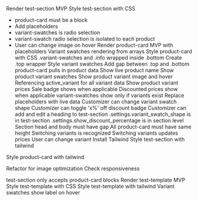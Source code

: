 <!-- # DONE -->
Render test-section MVP
Style test-section with CSS
- product-card must be a block
- Add placeholders
- variant-swatches is radio selection
- variant-swatch radio selection is isolated to each product
- User can change image on hover
Render product-card MVP with placeholders
Variant swatches rendering from arrays
Style product-card with CSS
.variant-swatches and .info wrapped inside .bottom
Create .top wrapper
Style variant swatches
Add gap between .top and .bottom
product-card pulls in product data
Show live product name
Show product variant swatches
Show product variant image and hover
Referencing active_variant for all variant data
Show product variant prices
Sale badge shows when applicable
Discounted prices show when applicable
variant-swatches show only if variants exist
Replace placeholders with live data
Customizer can change variant swatch shape
Customizer can toggle 'x%' off discount badge
Customizer can add and edit a heading to test-section
.settings.variant_swatch_shape is in test-section
.settings.show_discount_percentage is in section level
Section head and body must have gap
All product-card must have same height
Switching variants is recognized
Switching variants updates prices
User can change variant
Install Tailwind
Style test-section with tailwind  

<!-- ! WHAT WAS I DOING??? -->

<!-- ? DOING -->
Style product-card with tailwind

<!-- @ PAUSED -->

<!-- TODO -->

Refactor for image optimization
Check responsiveness

<!-- ! BUGS -->

<!-- ? SANITY REFACTORING -->

<!-- @ BONUS -->
test-section only accepts product-card blocks
Render test-template MVP
Style test-template with CSS
Style test-template with tailwind
Variant swatches show label on hover